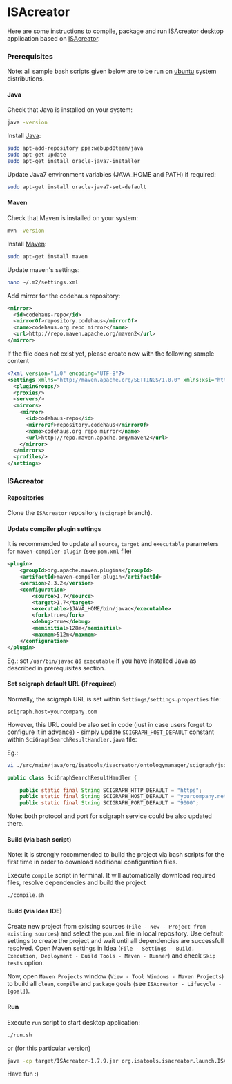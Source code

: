 # ISAcreator

Here are some instructions to compile, package and run ISAcreator desktop application based on [ISAcreator](https://github.com/ISA-tools/ISAcreator).

### Prerequisites

Note: all sample bash scripts given below are to be run on [ubuntu](https://www.ubuntu.com/) system distributions.

#### Java

Check that Java is installed on your system:

```sh
java -version
```

Install [Java](http://www.oracle.com/technetwork/java/index.html):

```sh
sudo apt-add-repository ppa:webupd8team/java
sudo apt-get update
sudo apt-get install oracle-java7-installer

```

Update Java7 environment variables (JAVA_HOME and PATH) if required:

```sh
sudo apt-get install oracle-java7-set-default
```

#### Maven

Check that Maven is installed on your system:

```sh
mvn -version
```

Install [Maven](https://maven.apache.org):

```sh
sudo apt-get install maven
```

Update maven's settings:

```sh
nano ~/.m2/settings.xml
```

Add mirror for the codehaus repository:

```xml
<mirror>
  <id>codehaus-repo</id>
  <mirrorOf>repository.codehaus</mirrorOf>
  <name>codehaus.org repo mirror</name>
  <url>http://repo.maven.apache.org/maven2</url>
</mirror>
```

If the file does not exist yet, please create new with the following sample content

```xml
<?xml version="1.0" encoding="UTF-8"?>
<settings xmlns="http://maven.apache.org/SETTINGS/1.0.0" xmlns:xsi="http://www.w3.org/2001/XMLSchema-instance" xsi:schemaLocation="http://maven.apache.org/SETTINGS/1.0.0 http://maven.apache.org/xsd/settings-1.0.0.xsd">
  <pluginGroups/>
  <proxies/>
  <servers/>
  <mirrors>
    <mirror>
      <id>codehaus-repo</id>
      <mirrorOf>repository.codehaus</mirrorOf>
      <name>codehaus.org repo mirror</name>
      <url>http://repo.maven.apache.org/maven2</url>
    </mirror>
  </mirrors>
  <profiles/>
</settings>
```

### ISAcreator

#### Repositories

Clone the `ISAcreator` repository (`scigraph` branch).

#### Update compiler plugin settings

It is recommended to update all `source`, `target` and `executable` parameters for `maven-compiler-plugin` (see `pom.xml` file)

```xml
<plugin>
    <groupId>org.apache.maven.plugins</groupId>
    <artifactId>maven-compiler-plugin</artifactId>
    <version>2.3.2</version>
    <configuration>
        <source>1.7</source>
        <target>1.7</target>
        <executable>$JAVA_HOME/bin/javac</executable>
        <fork>true</fork>
        <debug>true</debug>
        <meminitial>128m</meminitial>
        <maxmem>512m</maxmem>
    </configuration>
</plugin>
```

Eg.: set `/usr/bin/javac` as `executable` if you have installed Java as described in prerequisites section.

#### Set scigraph default URL (if required)

Normally, the scigraph URL is set within `Settings/settings.properties` file:

```properties
scigraph.host=yourcompany.com
```

However, this URL could be also set in code (just in case users forget to configure it in advance) - simply update `SCIGRAPH_HOST_DEFAULT` constant within `SciGraphSearchResultHandler.java` file:

Eg.:

```sh
vi ./src/main/java/org/isatools/isacreator/ontologymanager/scigraph/jsonresulthandlers/SciGraphSearchResultHandler.java
```

```java
public class SciGraphSearchResultHandler {

    public static final String SCIGRAPH_HTTP_DEFAULT = "https";
    public static final String SCIGRAPH_HOST_DEFAULT = "yourcompany.net";
    public static final String SCIGRAPH_PORT_DEFAULT = "9000";

```

Note: both protocol and port for scigraph service could be also updated there.


#### Build (via bash script)

Note: it is strongly recommended to build the project via bash scripts for the first time in order to download additional configuration files.

Execute `compile` script in terminal. It will automatically download required files, resolve dependencies and build the project

```sh
./compile.sh
```

#### Build (via Idea IDE)

Create new project from existing sources (`File - New - Project from existing sources`) and select the `pom.xml` file in local repository. Use default settings to create the project and wait until all dependencies are successfull resolved. Open Maven settings in Idea (`File - Settings - Build, Execution, Deployment - Build Tools - Maven - Runner`) and check `Skip tests` option.

Now, open `Maven Projects` window (`View - Tool Windows - Maven Projects`) to build all `clean`, `compile` and `package` goals (see `ISAcreator - Lifecycle - [goal]`).

#### Run

Execute `run` script to start desktop application:

```sh
./run.sh
```

or (for this particular version)

```sh
java -cp target/ISAcreator-1.7.9.jar org.isatools.isacreator.launch.ISAcreatorApplication
```

Have fun :)
